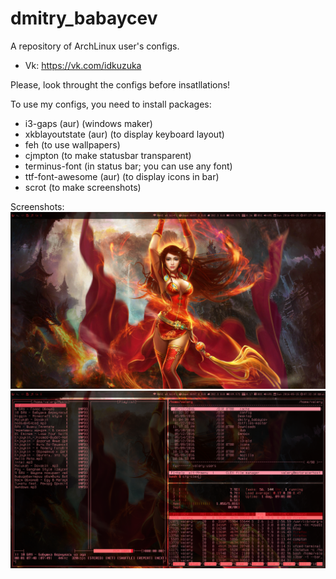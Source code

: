 # dmitry_babaycev
A repository of ArchLinux user's configs.

* Vk: https://vk.com/idkuzuka

Please, look throught the configs before insatllations!

To use my configs, you need to install packages:
* i3-gaps (aur) (windows maker)
* xkblayoutstate (aur) (to display keyboard layout)
* feh (to use wallpapers)
* cjmpton (to make statusbar transparent)
* terminus-font (in status bar; you can use any font)
* ttf-font-awesome (aur) (to display icons in bar)
* scrot (to make screenshots)

Screenshots:
![alt tag](https://github.com/kuzuka/dmitry_babaycev/blob/master/scrot-clean.png)
![alt tag](https://github.com/kuzuka/dmitry_babaycev/blob/master/scrot-terminal.png)
